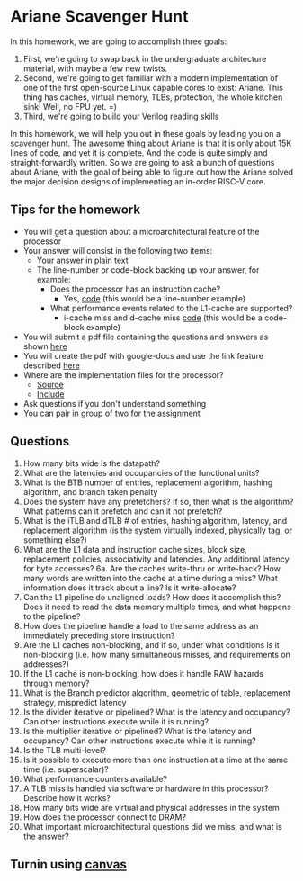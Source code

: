 # Ariane Scavenger Hunt

In this homework, we are going to accomplish three goals:

1. First, we're going to swap back in the undergraduate architecture material, with maybe a few new twists.
2. Second, we're going to get familiar with a modern implementation of one of the first open-source Linux capable cores to exist: Ariane.
   This thing has caches, virtual memory, TLBs, protection, the whole kitchen sink! Well, no FPU yet. =)
3. Third, we're going to build your Verilog reading skills

In this homework, we will help you out in these goals by leading you on a scavenger hunt. The awesome thing about Ariane
is that it is only about 15K lines of code, and yet it is complete. And the code is quite simply and straight-forwardly written.
So we are going to ask a bunch of questions about Ariane, with the goal of being able to figure out how the Ariane
solved the major decision designs of implementing an in-order RISC-V core.

## Tips for the homework

* You will get a question about a microarchitectural feature of the processor
* Your answer will consist in the following two items:
    * Your answer in plain text
    * The line-number or code-block backing up your answer, for example:
        * Does the processor has an instruction cache?
            * Yes, [code](https://github.com/pulp-platform/ariane/blob/master/src/ariane.sv#L653) (this would be a line-number example)
        * What performance events related to the L1-cache are supported?
            * i-cache miss and d-cache miss [code](https://github.com/pulp-platform/ariane/blob/master/src/perf_counters.sv#L32-L33) (this would be a code-block example)
* You will submit a pdf file containing the questions and answers as shown [here](https://bitbucket.org/taylor-bsg/cse548-18sp-hw/src/master/hw1/hw1a_john_doe.pdf)
* You will create the pdf with google-docs and use the link feature described [here](https://support.google.com/docs/answer/45893?co=GENIE.Platform%3DDesktop&hl=en)
* Where are the implementation files for the processor?
    * [Source](https://github.com/pulp-platform/ariane/tree/master/src)
    * [Include](https://github.com/pulp-platform/ariane/tree/master/include)
* Ask questions if you don't understand something
* You can pair in group of two for the assignment

## Questions

1. How many bits wide is the datapath?
2. What are the latencies and occupancies of the functional units?
3. What is the BTB number of entries, replacement algorithm, hashing algorithm, and branch taken penalty
4. Does the system have any prefetchers? If so, then what is the algorithm? What patterns can it prefetch and can it not prefetch?
5. What is the iTLB and dTLB # of entries, hashing algorithm, latency, and replacement algorithm (is the system virtually indexed, physically tag, or something else?)
6. What are the L1 data and instruction cache sizes, block size, replacement policies, associativity and latencies. Any additional latency for byte accesses?
6a. Are the caches write-thru or write-back? How many words are written into the cache at a time during a miss? What information does it track about a line? Is it write-allocate?
7. Can the L1 pipeline do unaligned loads? How does it accomplish this? Does it need to read the data memory multiple times, and what happens to the pipeline?
8. How does the pipeline handle a load to the same address as an immediately preceding store instruction?
9. Are the L1 caches non-blocking, and if so, under what conditions is it non-blocking (i.e. how many simultaneous misses, and requirements on addresses?)
10.  If the L1 cache is non-blocking, how does it handle RAW hazards through memory?
11. What is the Branch predictor algorithm, geometric of table, replacement strategy, mispredict latency
12. Is the divider iterative or pipelined? What is the latency and occupancy? Can other instructions execute while it is running?
13. Is the multiplier iterative or pipelined? What is the latency and occupancy? Can other instructions execute while it is running?
14. Is the TLB multi-level?
15. Is it possible to execute more than one instruction at a time at the same time (i.e. superscalar)?
16. What performance counters available? 
17. A TLB miss is handled via software or hardware in this processor? Describe how it works?
18. How many bits wide are virtual and physical addresses in the system
19. How does the processor connect to DRAM?
20. What important microarchitectural questions did we miss, and what is the answer?

## Turnin using [canvas](https://canvas.uw.edu/courses/1199347/assignments/4191655)